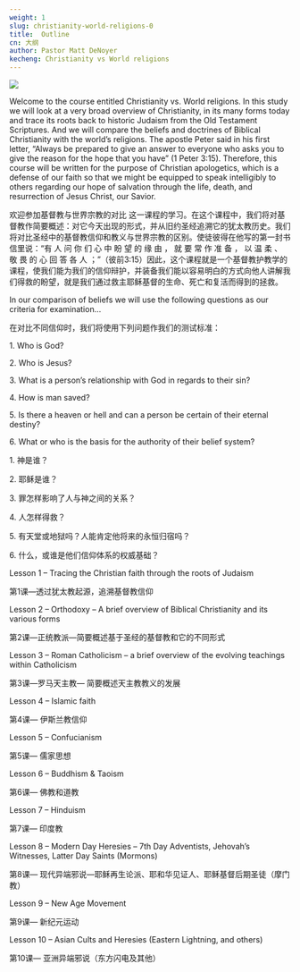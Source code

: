 ```yaml
---
weight: 1
slug: christianity-world-religions-0
title:  Outline
cn: 大纲
author: Pastor Matt DeNoyer
kecheng: Christianity vs World religions
---
```




![](/images/note/jdjysjzj/1.jpg#center)

Welcome to the course entitled Christianity vs. World religions. In this study we will look at a very broad overview of Christianity, in its many forms today and trace its roots back to historic Judaism from the Old Testament Scriptures. And we will compare the beliefs and doctrines of Biblical Christianity with the world’s religions.
The apostle Peter said in his first letter, “Always be prepared to give an answer to everyone who asks you to give the reason for the hope that you have” (1 Peter 3:15). Therefore, this course will be written for the purpose of Christian apologetics, which is a defense of our faith so that we might be equipped to speak intelligibly to others regarding our hope of salvation through the life, death, and resurrection of Jesus Christ, our Savior.

欢迎参加基督教与世界宗教的对比 这一课程的学习。在这个课程中，我们将对基督教作简要概述：对它今天出现的形式，并从旧约圣经追溯它的犹太教历史。我们将对比圣经中的基督教信仰和教义与世界宗教的区别。使徒彼得在他写的第一封书信里说：“有 人 问 你 们 心 中 盼 望 的 缘 由 ， 就 要 常 作 准 备 ， 以 温 柔 、 敬 畏 的 心 回 答 各 人 ；”（彼前3:15）因此，这个课程就是一个基督教护教学的课程，使我们能为我们的信仰辩护，并装备我们能以容易明白的方式向他人讲解我们得救的盼望，就是我们通过救主耶稣基督的生命、死亡和复活而得到的拯救。

In our comparison of beliefs we will use the following questions as our criteria for examination…

在对比不同信仰时，我们将使用下列问题作我们的测试标准：

1\. Who is God?

2\. Who is Jesus?

3\. What is a person’s relationship with God in regards to their sin?

4\. How is man saved?

5\. Is there a heaven or hell and can a person be certain of their eternal destiny?

6\. What or who is the basis for the authority of their belief system?

1\. 神是谁？

2\. 耶稣是谁？

3\. 罪怎样影响了人与神之间的关系？

4\. 人怎样得救？

5\. 有天堂或地狱吗？人能肯定他将来的永恒归宿吗？

6\. 什么，或谁是他们信仰体系的权威基础？

Lesson 1 – Tracing the Christian faith through the roots of Judaism

第1课—透过犹太教起源，追溯基督教信仰

Lesson 2 – Orthodoxy – A brief overview of Biblical Christianity and its various forms

第2课—正统教派—简要概述基于圣经的基督教和它的不同形式

Lesson 3 – Roman Catholicism – a brief overview of the evolving teachings within 
Catholicism

第3课—罗马天主教— 简要概述天主教教义的发展

Lesson 4 – Islamic faith

第4课— 伊斯兰教信仰

Lesson 5 – Confucianism

第5课— 儒家思想

Lesson 6 – Buddhism & Taoism

第6课— 佛教和道教

Lesson 7 – Hinduism

第7课— 印度教

Lesson 8 – Modern Day Heresies – 7th Day Adventists, Jehovah’s Witnesses, Latter Day Saints (Mormons)

第8课— 现代异端邪说—耶稣再生论派、耶和华见证人、耶稣基督后期圣徒（摩门教）

Lesson 9 – New Age Movement

第9课— 新纪元运动

Lesson 10 – Asian Cults and Heresies (Eastern Lightning, and others)

第10课— 亚洲异端邪说（东方闪电及其他）
